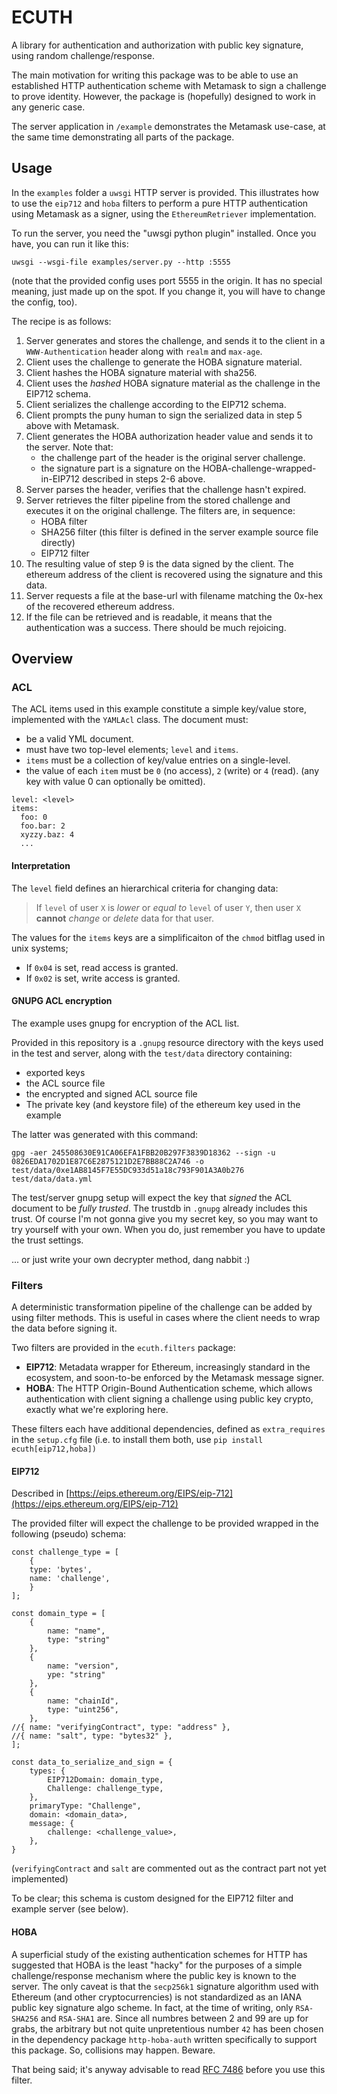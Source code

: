 # ECUTH

A library for authentication and authorization with public key signature, using random challenge/response.

The main motivation for writing this package was to be able to use an established HTTP authentication scheme with Metamask to sign a challenge to prove identity. However, the package is (hopefully) designed to work in any generic case.

The server application in `/example` demonstrates the Metamask use-case, at the same time demonstrating all parts of the package.


## Usage

In the `examples` folder a `uwsgi` HTTP server is provided. This illustrates how to use the `eip712` and `hoba` filters to perform a pure HTTP authentication using Metamask as a signer, using the `EthereumRetriever` implementation.

To run the server, you need the "uwsgi python plugin" installed. Once you have, you can run it like this:

`uwsgi --wsgi-file examples/server.py --http :5555`

(note that the provided config uses port 5555 in the origin. It has no special meaning, just made up on the spot. If you change it, you will have to change the config, too).

The recipe is as follows:

1. Server generates and stores the challenge, and sends it to the client in a `WWW-Authentication` header along with `realm` and `max-age`.
2. Client uses the challenge to generate the HOBA signature material.
3. Client hashes the HOBA signature material with sha256.
4. Client uses the _hashed_ HOBA signature material as the challenge in the EIP712 schema.
5. Client serializes the challenge according to the EIP712 schema.
6. Client prompts the puny human to sign the serialized data in step 5 above with Metamask.
7. Client generates the HOBA authorization header value and sends it to the server. Note that:
	* the challenge part of the header is the original server challenge.
	* the signature part is a signature on the HOBA-challenge-wrapped-in-EIP712 described in steps 2-6 above.
8. Server parses the header, verifies that the challenge hasn't expired.
9. Server retrieves the filter pipeline from the stored challenge and executes it on the original challenge. The filters are, in sequence:
	* HOBA filter
	* SHA256 filter (this filter is defined in the server example source file directly)
	* EIP712 filter
10. The resulting value of step 9 is the data signed by the client. The ethereum address of the client is recovered using the signature and this data.
11. Server requests a file at the base-url with filename matching the 0x-hex of the recovered ethereum address.
12. If the file can be retrieved and is readable, it means that the authentication was a success. There should be much rejoicing.


## Overview

### ACL

The ACL items used in this example constitute a simple key/value store, implemented with the `YAMLAcl` class. The document must:

* be a valid YML document.
* must have two top-level elements; `level` and `items`.
* `items` must be a collection of key/value entries on a single-level.
* the value of each `item` must be `0` (no access), `2` (write) or `4` (read). (any key with value 0 can optionally be omitted).

```
level: <level>
items:
  foo: 0
  foo.bar: 2
  xyzzy.baz: 4
  ...
```


#### Interpretation

The `level` field defines an hierarchical criteria for changing data:

> If `level` of user `X` is _lower_  or _equal to_ `level` of user `Y`, then user `X`  **cannot** _change_ or _delete_ data for that user.

The values for the `items` keys are a simplificaiton of the `chmod` bitflag used in unix systems;

* If `0x04` is set, read access is granted.
* If `0x02` is set, write access is granted.


#### GNUPG ACL encryption

The example uses gnupg for encryption of the ACL list.

Provided in this repository is a `.gnupg` resource directory with the keys used in the test and server, along with the `test/data` directory containing:

* exported keys
* the ACL source file
* the encrypted and signed ACL source file
* The private key (and keystore file) of the ethereum key used in the example

The latter was generated with this command:

`gpg -aer 245508630E91CA06EFA1FBB20B297F3839D18362 --sign -u 0826EDA1702D1E87C6E2875121D2E7BB88C2A746 -o test/data/0xe1AB8145F7E55DC933d51a18c793F901A3A0b276 test/data/data.yml`

The test/server gnupg setup will expect the key that _signed_ the ACL document to be _fully trusted_. The trustdb in `.gnupg` already includes this trust. Of course I'm not gonna give you my secret key, so you may want to try yourself with your own. When you do, just remember you have to update the trust settings.

... or just write your own decrypter method, dang nabbit :)


### Filters

A deterministic transformation pipeline of the challenge can be added by using filter methods. This is useful in cases where the client needs to wrap the data before signing it.

Two filters are provided in the `ecuth.filters` package:

* **EIP712**: Metadata wrapper for Ethereum, increasingly standard in the ecosystem, and soon-to-be enforced by the Metamask message signer.
* **HOBA**: The HTTP Origin-Bound Authentication scheme, which allows authentication with client signing a challenge using public key crypto, exactly what we're exploring here.

These filters each have additional dependencies, defined as `extra_requires` in the `setup.cfg` file (i.e. to install them both, use `pip install ecuth[eip712,hoba])`


#### EIP712

Described in [https://eips.ethereum.org/EIPS/eip-712](https://eips.ethereum.org/EIPS/eip-712)

The provided filter will expect the challenge to be provided wrapped in the following (pseudo) schema:

```
const challenge_type = [
	{
	type: 'bytes',
	name: 'challenge',
	}
];

const domain_type = [
	{ 
		name: "name",
		type: "string"
	},
	{
		name: "version",
		ype: "string"
	},
	{
		name: "chainId",
		type: "uint256",
	},
//{ name: "verifyingContract", type: "address" },
//{ name: "salt", type: "bytes32" },
];

const data_to_serialize_and_sign = {
	types: {
		EIP712Domain: domain_type,
		Challenge: challenge_type,
	},
	primaryType: "Challenge",
	domain: <domain_data>,
	message: {
		challenge: <challenge_value>,
	},
}	
```

(`verifyingContract` and `salt` are commented out as the contract part not yet implemented)

To be clear; this schema is custom designed for the EIP712 filter and example server (see below).


#### HOBA

A superficial study of the existing authentication schemes for HTTP has suggested that HOBA is the least "hacky" for the purposes of a simple challenge/response mechanism where the public key is known to the server. The only caveat is that the `secp256k1` signature algorithm used with Ethereum (and other cryptocurrencies) is not standardized as an IANA public key signature algo scheme. In fact, at the time of writing, only `RSA-SHA256` and `RSA-SHA1` are. Since all numbres between 2 and 99 are up for grabs, the arbitrary but not quite unpretentious number `42` has been chosen in the dependency package `http-hoba-auth` written specifically to support this package. So, collisions may happen. Beware.

That being said; it's anyway advisable to read [RFC 7486](https://tools.ietf.org/html/rfc7486) before you use this filter.
